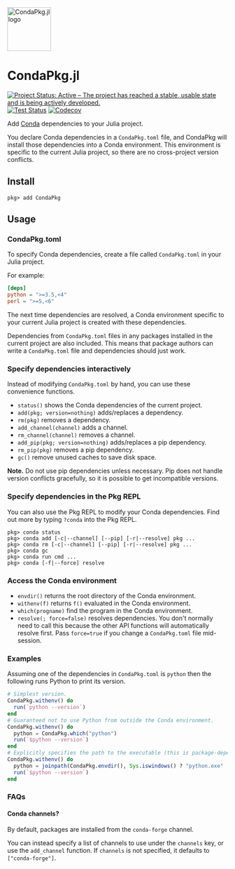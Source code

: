<img src="https://github.com/cjdoris/CondaPkg.jl/raw/main/logo.png" alt="CondaPkg.jl logo" style="width: 100px;">

# CondaPkg.jl

[![Project Status: Active – The project has reached a stable, usable state and is being actively developed.](https://www.repostatus.org/badges/latest/active.svg)](https://www.repostatus.org/#active)
[![Test Status](https://github.com/cjdoris/CondaPkg.jl/actions/workflows/tests.yml/badge.svg)](https://github.com/cjdoris/CondaPkg.jl/actions/workflows/tests.yml)
[![Codecov](https://codecov.io/gh/cjdoris/CondaPkg.jl/branch/main/graph/badge.svg?token=1flP5128hZ)](https://codecov.io/gh/cjdoris/CondaPkg.jl)

Add [Conda](https://docs.conda.io/en/latest/) dependencies to your Julia project.

You declare Conda dependencies in a `CondaPkg.toml` file, and CondaPkg will install those
dependencies into a Conda environment. This environment is specific to the current Julia
project, so there are no cross-project version conflicts.

## Install

```
pkg> add CondaPkg
```

## Usage

### CondaPkg.toml

To specify Conda dependencies, create a file called `CondaPkg.toml` in your Julia
project.

For example:
```toml
[deps]
python = ">=3.5,<4"
perl = ">=5,<6"
```

The next time dependencies are resolved, a Conda environment specific to your current Julia
project is created with these dependencies.

Dependencies from `CondaPkg.toml` files in any packages installed in the current project are
also included. This means that package authors can write a `CondaPkg.toml` file and
dependencies should just work.

### Specify dependencies interactively

Instead of modifying `CondaPkg.toml` by hand, you can use these convenience functions.

- `status()` shows the Conda dependencies of the current project.
- `add(pkg; version=nothing)` adds/replaces a dependency.
- `rm(pkg)` removes a dependency.
- `add_channel(channel)` adds a channel.
- `rm_channel(channel)` removes a channel.
- `add_pip(pkg; version=nothing)` adds/replaces a pip dependency.
- `rm_pip(pkg)` removes a pip dependency.
- `gc()` remove unused caches to save disk space.

**Note.** Do not use pip dependencies unless necessary. Pip does not handle version
conflicts gracefully, so it is possible to get incompatible versions.

### Specify dependencies in the Pkg REPL

You can also use the Pkg REPL to modify your Conda dependencies. Find out more by typing
`?conda` into the Pkg REPL.

```
pkg> conda status
pkg> conda add [-c|--channel] [--pip] [-r|--resolve] pkg ...
pkg> conda rm [-c|--channel] [--pip] [-r|--resolve] pkg ...
pkg> conda gc
pkg> conda run cmd ...
pkg> conda [-f|--force] resolve
```

### Access the Conda environment

- `envdir()` returns the root directory of the Conda environment.
- `withenv(f)` returns `f()` evaluated in the Conda environment.
- `which(progname)` find the program in the Conda environment.
- `resolve(; force=false)` resolves dependencies. You don't normally need to call this
  because the other API functions will automatically resolve first. Pass `force=true` if
  you change a `CondaPkg.toml` file mid-session.

### Examples

Assuming one of the dependencies in `CondaPkg.toml` is `python` then the following runs
Python to print its version.
```julia
# Simplest version.
CondaPkg.withenv() do
  run(`python --version`)
end
# Guaranteed not to use Python from outside the Conda environment.
CondaPkg.withenv() do
  python = CondaPkg.which("python")
  run(`$python --version`)
end
# Explicitly specifies the path to the executable (this is package-dependent).
CondaPkg.withenv() do
  python = joinpath(CondaPkg.envdir(), Sys.iswindows() ? "python.exe" : "bin/python")
  run(`$python --version`)
end
```

### FAQs

#### Conda channels?

By default, packages are installed from the `conda-forge` channel.

You can instead specify a list of channels to use under the `channels` key, or use the
`add_channel` function. If `channels` is not specified, it defaults to `["conda-forge"]`.
